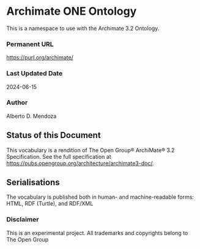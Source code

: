 # Archimate ONE Ontology
This is a namespace to use with the Archimate 3.2 Ontology.  

### Permanent URL
  https://purl.org/archimate/
  
### Last Updated Date
  2024-06-15
  
### Author
  Alberto D. Mendoza

## Status of this Document
This vocabulary is a rendition of The Open Group® ArchiMate® 3.2 Specification. See the full specification at https://pubs.opengroup.org/architecture/archimate3-doc/. 

## Serialisations
The vocabulary is published both in human- and machine-readable forms: HTML, RDF (Turtle), and RDF/XML  

### Disclaimer
This is an experimental project.  All trademarks and copyrights belong to The Open Group
